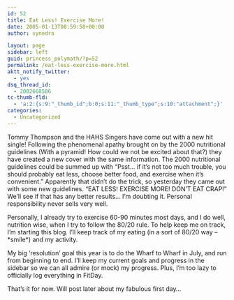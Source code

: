 ```yaml
---
id: 52
title: Eat Less! Exercise More!
date: 2005-01-13T08:59:58+00:00
author: synedra

layout: page
sidebar: left
guid: princess_polymath/?p=52
permalink: /eat-less-exercise-more.html
aktt_notify_twitter:
  - yes
dsq_thread_id:
  - 2002668586
tc-thumb-fld:
  - 'a:2:{s:9:"_thumb_id";b:0;s:11:"_thumb_type";s:10:"attachment";}'
categories:
  - Uncategorized
---
```

Tommy Thompson and the HAHS Singers have come out with a new hit single! Following the phenomenal apathy brought on by the 2000 nutritional guidelines (With a pyramid! How could we not be excited about that?) they have created a new cover with the same information. The 2000 nutritional guidelines could be summed up with &#8220;Psst&#8230; if it&#8217;s not too much trouble, you should probably eat less, choose better food, and exercise when it&#8217;s convenient.&#8221; Apparently that didn&#8217;t do the trick, so yesterday they came out with some new guidelines. &#8220;EAT LESS! EXERCISE MORE! DON&#8217;T EAT CRAP!&#8221; We&#8217;ll see if that has any better results&#8230; I&#8217;m doubting it. Personal responsibility never sells very well.
  
Personally, I already try to exercise 60-90 minutes most days, and I do well, nutrition wise, when I try to follow the 80/20 rule. To help keep me on track, I&#8217;m starting this blog. I&#8217;ll keep track of my eating (in a sort of 80/20 way &#8211; \*smile\*) and my activity.
  
My big &#8216;resolution&#8217; goal this year is to do the Wharf to Wharf in July, and run from beginning to end. I&#8217;ll keep my current goals and progress in the sidebar so we can all admire (or mock) my progress. Plus, I&#8217;m too lazy to officially log everything in FitDay.
  
That&#8217;s it for now. Will post later about my fabulous first day&#8230;